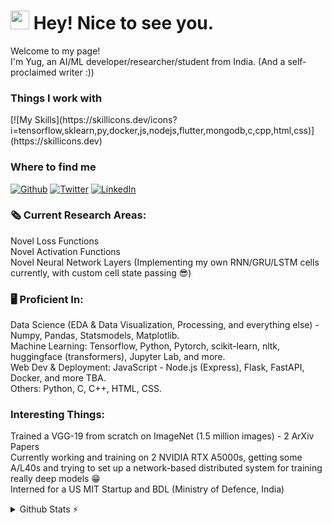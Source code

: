 <h1><img src="https://emojis.slackmojis.com/emojis/images/1531849430/4246/blob-sunglasses.gif?1531849430" width="30"/> Hey! Nice to see you.</h1>

<p>Welcome to my page! </br> I'm Yug, an AI/ML developer/researcher/student from India. (And a self-proclaimed writer :))</p>

<h3>Things I work with</h3>
[![My Skills](https://skillicons.dev/icons?i=tensorflow,sklearn,py,docker,js,nodejs,flutter,mongodb,c,cpp,html,css)](https://skillicons.dev)

<h3>Where to find me</h3>
<p><a href="https://github.com/yug-oswal" target="_blank"><img alt="Github" src="https://img.shields.io/badge/GitHub-%2312100E.svg?&style=for-the-badge&logo=Github&logoColor=white" /></a> <a href="https://twitter.com/Yug_Oswal" target="_blank"><img alt="Twitter" src="https://img.shields.io/badge/twitter-%231DA1F2.svg?&style=for-the-badge&logo=twitter&logoColor=white" /></a> <a href="https://www.linkedin.com/in/yug-d-oswal-082652259" target="_blank"><img alt="LinkedIn" src="https://img.shields.io/badge/linkedin-%230077B5.svg?&style=for-the-badge&logo=linkedin&logoColor=white" /></a>
</p>

### 🗞 Current Research Areas: 
Novel Loss Functions\
Novel Activation Functions\
Novel Neural Network Layers (Implementing my own RNN/GRU/LSTM cells currently, with custom cell state passing 😎)

### 🖥 Proficient In:
Data Science (EDA & Data Visualization, Processing, and everything else) - Numpy, Pandas, Statsmodels, Matplotlib.\
Machine Learning: Tensorflow, Python, Pytorch, scikit-learn, nltk, huggingface (transformers), Jupyter Lab, and more.\
Web Dev & Deployment: JavaScript - Node.js (Express), Flask, FastAPI, Docker, and more TBA.\
Others: Python, C, C++, HTML, CSS.

### Interesting Things:
Trained a VGG-19 from scratch on ImageNet (1.5 million images) - 2 ArXiv Papers\
Currently working and training on 2 NVIDIA RTX A5000s, getting some A/L40s and trying to set up a network-based distributed system for training really deep models 😁\
Interned for a US MIT Startup and BDL (Ministry of Defence, India)

<details>
  <summary>Github Stats ⚡</summary>
  
  <a href="#">![Github stats](https://github-readme-stats.vercel.app/api?username=yug-oswal&theme=blueberry&count_private=true&hide_border=true&line_height=20)</a>
  <a href="#">![Top Langs](https://github-readme-stats.vercel.app/api/top-langs/?username=yug-oswal&layout=compact&theme=blueberry&count_private=true&hide_border=true)</a>
</details>

<!--
**Yug-Oswal/Yug-Oswal** is a ✨ _special_ ✨ repository because its `README.md` (this file) appears on your GitHub profile.

Here are some ideas to get you started:

- 🔭 I’m currently working on ...
- 🌱 I’m currently learning ...
- 👯 I’m looking to collaborate on ...
- 🤔 I’m looking for help with ...
- 💬 Ask me about ...
- 📫 How to reach me: ...
- 😄 Pronouns: ...
- ⚡ Fun fact: ...
-->
